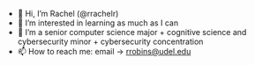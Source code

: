 - 👋 Hi, I’m Rachel (@rrachelr)
- 👀 I’m interested in learning as much as I can
- 🌱 I’m a senior computer science major + cognitive science and cybersecurity minor + cybersecurity concentration
- 📫 How to reach me: email -> rrobins@udel.edu


<!---
rrachelr/rrachelr is a ✨ special ✨ repository because its `README.md` (this file) appears on your GitHub profile.
You can click the Preview link to take a look at your changes.
--->
